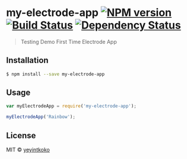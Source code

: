 # my-electrode-app [![NPM version][npm-image]][npm-url] [![Build Status][travis-image]][travis-url] [![Dependency Status][daviddm-image]][daviddm-url]
> Testing Demo First Time Electrode App

## Installation

```sh
$ npm install --save my-electrode-app
```

## Usage

```js
var myElectrodeApp = require('my-electrode-app');

myElectrodeApp('Rainbow');
```
## License

MIT © [yeyintkoko](https://github.com/yeyintkoko)


[npm-image]: https://badge.fury.io/js/my-electrode-app.svg
[npm-url]: https://npmjs.org/package/my-electrode-app
[travis-image]: https://travis-ci.org/yeyintkoko/my-electrode-app.svg?branch=master
[travis-url]: https://travis-ci.org/yeyintkoko/my-electrode-app
[daviddm-image]: https://david-dm.org/yeyintkoko/my-electrode-app.svg?theme=shields.io
[daviddm-url]: https://david-dm.org/yeyintkoko/my-electrode-app

